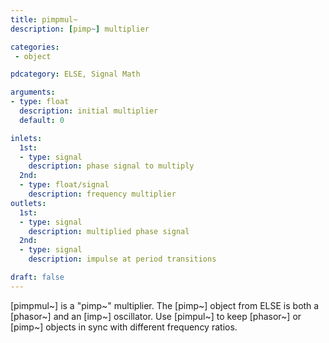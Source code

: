 ```yaml
---
title: pimpmul~
description: [pimp~] multiplier

categories:
 - object

pdcategory: ELSE, Signal Math

arguments:
- type: float
  description: initial multiplier
  default: 0

inlets:
  1st:
  - type: signal
    description: phase signal to multiply
  2nd:
  - type: float/signal
    description: frequency multiplier
outlets:
  1st:
  - type: signal
    description: multiplied phase signal
  2nd:
  - type: signal
    description: impulse at period transitions

draft: false
---
```


[pimpmul~] is a "pimp~" multiplier. The [pimp~] object from ELSE is both a [phasor~] and an [imp~] oscillator. Use [pimpul~] to keep [phasor~] or [pimp~] objects in sync with different frequency ratios.

